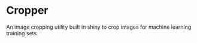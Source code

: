 # Cropper
An image cropping utility built in shiny to crop images for machine learning training sets
